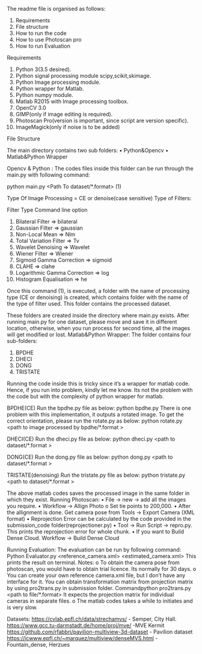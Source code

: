 
The readme file is organised as follows:
1. Requirements
2. File structure
3. How to run the code
4. How to use Photoscan pro
5. How to run Evaluation

Requirements
1. Python 3(3.5 desired).
2. Python signal processing module scipy,scikit,skimage.
3. Python Image processing module.
4. Python wrapper for Matlab.
5. Python numpy module.
6. Matlab R2015 with Image processing toolbox.
7. OpenCV 3.0
8. GIMP(only if image editing is required).
9. Photoscan Pro(version is important, since script are version specific).
10. ImageMagick(only if noise is to be added)

File Structure

The main directory contains two sub folders:
• Python&Opencv
• Matlab&Python Wrapper

Opencv & Python :
The codes files inside this folder can be run through the main.py with following command:

python main.py <Type of Image Processing> <Type Of Filter> <Path To dataset/*.format> (1)

Type Of Image Processing = CE or denoise(case sensitive)
Type of Filters:

Filter Type			            Command line option

1. Bilateral Filter         =>       bilateral
2. Gaussian Filter 			    =>       gaussian
3. Non-Local Mean 				  =>       Nlm
4. Total Variation Filter 	=>		   Tv
5. Wavelet Denoising 			  =>       Wavelet
6. Wiener Filter 				    =>       Wiener
7. Sigmoid Gamma Correction =>		   sigmoid
8. CLAHE 				            =>    	 clahe
9. Logarithmic Gamma Correction  =>  log
10. Histogram Equalisation 			 =>  he

Once this command (1), is executed, a folder with the name of processing type (CE or
denoising) is created, which contains folder with the name of the type of filter used. This
folder contains the processed dataset.

These folders are created inside the directory where main.py exists. After running main.py for
one dataset, please move and save it in different location, otherwise, when you run process
for second time, all the images will get modified or lost.
Matlab&Python Wrapper:
The folder contains four sub-folders:
1. BPDHE
2. DHECI
3. DONG
4. TRISTATE

Running the code inside this is tricky since it’s a wrapper for matlab code. Hence, if you run
into problem, kindly let me know. Its not the problem with the code but with the complexity
of python wrapper for matlab.

BPDHE(CE)
Run the bpdhe.py file as below:
python bpdhe.py <path to dataset>
There is one problem with this implementation, it outputs a rotated image.
To get the correct orientation, please run the rotate.py as below:
python rotate.py <path to image processed by bpdhe/*.format >

DHECI(CE)
Run the dheci.py file as below:
python dheci.py <path to dataset/*.format >

DONG(CE)
Run the dong.py file as below:
python dong.py <path to dataset/*.format >

TRISTATE(denoising)
Run the tristate.py file as below:
python tristate.py <path to dataset/*.format >

The above matlab codes saves the processed image in the same folder in which they exist.
Running Photoscan:
• File -> new -> add all the images you require.
• Workflow -> Allign Photo
o Set tie points to 200,000.
• After the allignment is done. Get camera pose from Tools -> Export
Camera (XML format)
• Reprojection Error can be calculated by the code provided in the
submission_code folder(reprojectioner.py)
• Tool -> Run Script -> repro.py. This prints the reprojection error for whole
chunk.
• If you want to Build Dense Cloud. Workflow -> Build Dense Cloud

Running Evaluation:
The evaluation can be run by following command:
Python Evaluator.py <reference_camera.xml> <estimated_camera.xml>
This prints the result on terminal.
Notes:
o To obtain the camera pose from photoscan, you would have to obtain trial
licence. Its normally for 30 days.
o You can create your own reference camera.xml file, but I don’t have any
interface for it. You can obtain transformation matrix from projection
matrix by using pro2trans.py in submission folder. Commandpython
pro2trans.py <path to file/*.format>
It expects the projection matrix for individual cameras in separate files.
o The matlab codes takes a while to initiates and is very slow.


Datasets:
https://cvlab.epfl.ch/data/strechamvs/ - Semper, City Hall.
https://www.gcc.tu-darmstadt.de/home/proj/mve/ -MVE Kermit
https://github.com/rfabbri/pavilion-multiview-3d-dataset - Pavilion dataset
https://icwww.epfl.ch/~marquez/multiview/denseMVS.html - Fountain_dense, Herzues
